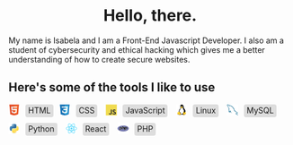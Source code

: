 <h1 align="center">Hello, there.</h1>

<p>My name is Isabela and I am a Front-End Javascript Developer. I also am a student of cybersecurity and ethical hacking which gives me a better understanding of how to create secure websites.</p>

<h2>Here's some of the tools I like to use</h2>

<p align="left" style="display: flex; flex-wrap: wrap; gap: 10px;">
  <a href="https://developer.mozilla.org/en-US/docs/Web/HTML" target="_blank" rel="noreferrer">
    <img src="https://raw.githubusercontent.com/devicons/devicon/master/icons/html5/html5-original.svg" alt="html5" width="20" height="20"/>
  </a>
  <span style="background-color: #ddd; padding: 2px 5px; border-radius: 4px; display: inline-block;">
    HTML
  </span>

  <a href="https://developer.mozilla.org/en-US/docs/Web/CSS" target="_blank" rel="noreferrer">
    <img src="https://raw.githubusercontent.com/devicons/devicon/master/icons/css3/css3-original.svg" alt="css3" width="20" height="20"/>
  </a>
  <span style="background-color: #ddd; padding: 2px 5px; border-radius: 4px; display: inline-block; margin-right: 5px;">
    CSS
  </span>

  <a href="https://developer.mozilla.org/en-US/docs/Web/JavaScript" target="_blank" rel="noreferrer">
    <img src="https://raw.githubusercontent.com/devicons/devicon/master/icons/javascript/javascript-original.svg" alt="javascript" width="20" height="20"/>
  </a>
  <span style="background-color: #ddd; padding: 2px 5px; border-radius: 4px; display: inline-block; margin-right: 5px;">
    JavaScript
  </span>

  <a href="https://www.kernel.org" target="_blank" rel="noreferrer">
    <img src="https://raw.githubusercontent.com/devicons/devicon/master/icons/linux/linux-original.svg" alt="linux" width="20" height="20"/>
  </a>
  <span style="background-color: #ddd; padding: 2px 5px; border-radius: 4px; display: inline-block; margin-right: 5px;">
    Linux
  </span>

  <a href="https://www.mysql.com/" target="_blank" rel="noreferrer">
    <img src="https://raw.githubusercontent.com/devicons/devicon/master/icons/mysql/mysql-original.svg" alt="mysql" width="20" height="20"/>
  </a>
  <span style="background-color: #ddd; padding: 2px 5px; border-radius: 4px; display: inline-block; margin-right: 5px;">
    MySQL
  </span>

  <a href="https://www.python.org/" target="_blank" rel="noreferrer">
    <img src="https://raw.githubusercontent.com/devicons/devicon/master/icons/python/python-original.svg" alt="python" width="20" height="20"/>
  </a>
  <span style="background-color: #ddd; padding: 2px 5px; border-radius: 4px; display: inline-block; margin-right: 5px;">
    Python
  </span>

  <a href="https://reactjs.org/" target="_blank" rel="noreferrer">
    <img src="https://raw.githubusercontent.com/devicons/devicon/master/icons/react/react-original.svg" alt="react" width="20" height="20"/>
  </a>
  <span style="background-color: #ddd; padding: 2px 5px; border-radius: 4px; display: inline-block; margin-right: 5px;">
    React
  </span>

  <a href="https://www.php.net/" target="_blank" rel="noreferrer">
    <img src="https://raw.githubusercontent.com/devicons/devicon/master/icons/php/php-original.svg" alt="php" width="20" height="20"/>
  </a>
  <span style="background-color: #ddd; padding: 2px 5px; border-radius: 4px; display: inline-block; margin-right: 5px;">
    PHP
  </span>
</p>
